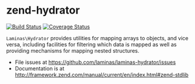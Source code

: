 # zend-hydrator

[![Build Status](https://secure.travis-ci.org/laminas/laminas-hydrator.svg?branch=master)](https://secure.travis-ci.org/laminas/laminas-hydrator)
[![Coverage Status](https://coveralls.io/repos/laminas/laminas-hydrator/badge.svg?branch=master)](https://coveralls.io/r/laminas/laminas-hydrator?branch=master)

`Laminas\Hydrator` provides utilities for mapping arrays to objects, and vice
versa, including facilities for filtering which data is mapped as well as
providing mechanisms for mapping nested structures.

- File issues at https://github.com/laminas/laminas-hydrator/issues
- Documentation is at http://framework.zend.com/manual/current/en/index.html#zend-stdlib
